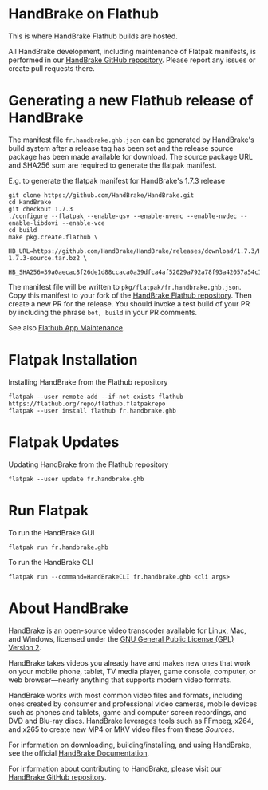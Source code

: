 # HandBrake on Flathub

This is where HandBrake Flathub builds are hosted.

All HandBrake development, including maintenance of Flatpak manifests, is performed in our [HandBrake GitHub repository](https://github.com/HandBrake/HandBrake).  Please report any issues or create pull requests there.

# Generating a new Flathub release of HandBrake

The manifest file `fr.handbrake.ghb.json` can be generated by HandBrake's build system after a release tag has been set and the release source package has been made available for download.  The source package URL and SHA256 sum are required to generate the flatpak manifest.

E.g. to generate the flatpak manifest for HandBrake's 1.7.3 release
```
git clone https://github.com/HandBrake/HandBrake.git
cd HandBrake
git checkout 1.7.3
./configure --flatpak --enable-qsv --enable-nvenc --enable-nvdec --enable-libdovi --enable-vce
cd build
make pkg.create.flathub \
 HB_URL=https://github.com/HandBrake/HandBrake/releases/download/1.7.3/HandBrake-1.7.3-source.tar.bz2 \
 HB_SHA256=39a0aecac8f26de1d88ccaca0a39dfca4af52029a792a78f93a42057a54c18f6
```

The manifest file will be written to `pkg/flatpak/fr.handbrake.ghb.json`. Copy this manifest to your fork of the [HandBrake Flathub repository](https://github.com/flathub/fr.handbrake.ghb).  Then create a new PR for the release.  You should invoke a test build of your PR by including the phrase `bot, build` in your PR comments.

See also [Flathub App Maintenance](https://github.com/flathub/flathub/wiki/App-Maintenance).

# Flatpak Installation

Installing HandBrake from the Flathub repository
```
flatpak --user remote-add --if-not-exists flathub https://flathub.org/repo/flathub.flatpakrepo
flatpak --user install flathub fr.handbrake.ghb
```

# Flatpak Updates

Updating HandBrake from the Flathub repository
```
flatpak --user update fr.handbrake.ghb
```

# Run Flatpak

To run the HandBrake GUI
```
flatpak run fr.handbrake.ghb
```

To run the HandBrake CLI
```
flatpak run --command=HandBrakeCLI fr.handbrake.ghb <cli args>
```

# About HandBrake

HandBrake is an open-source video transcoder available for Linux, Mac, and Windows, licensed under the [GNU General Public License (GPL) Version 2](LICENSE).

HandBrake takes videos you already have and makes new ones that work on your mobile phone, tablet, TV media player, game console, computer, or web browser—nearly anything that supports modern video formats.

HandBrake works with most common video files and formats, including ones created by consumer and professional video cameras, mobile devices such as phones and tablets, game and computer screen recordings, and DVD and Blu-ray discs. HandBrake leverages tools such as FFmpeg, x264, and x265 to create new MP4 or MKV video files from these *Sources*.

For information on downloading, building/installing, and using HandBrake, see the official [HandBrake Documentation](https://handbrake.fr/docs).

For information about contributing to HandBrake, please visit our [HandBrake GitHub repository](https://github.com/HandBrake/HandBrake).

